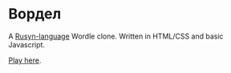 # Вордел
A [Rusyn-language](https://en.wikipedia.org/wiki/Rusyn_language) Wordle clone. Written in HTML/CSS and basic Javascript.

[Play here](https://rusynpedia.dreamhosters.com/wordle/).
